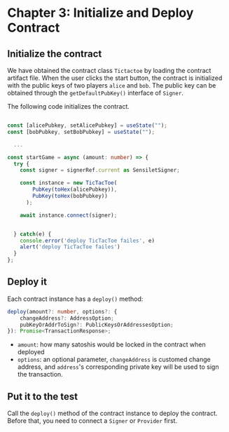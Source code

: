 # Chapter 3: Initialize and Deploy Contract

## Initialize the contract

We have obtained the contract class `Tictactoe` by loading the contract artifact file. When the user clicks the start button, the contract is initialized with the public keys of two players `alice` and `bob`. The public key can be obtained through the `getDefaultPubKey()` interface of `Signer`.

The following code initializes the contract.

```ts

const [alicePubkey, setAlicePubkey] = useState("");
const [bobPubkey, setBobPubkey] = useState("");

  ...

const startGame = async (amount: number) => {
  try {
    const signer = signerRef.current as SensiletSigner;

    const instance = new TicTacToe(
        PubKey(toHex(alicePubkey)),
        PubKey(toHex(bobPubkey))
      );

    await instance.connect(signer);


  } catch(e) {
    console.error('deploy TicTacToe failes', e)
    alert('deploy TicTacToe failes')
  }
};
```

## Deploy it
Each contract instance has a `deploy()` method:


```ts
deploy(amount?: number, options?: {
    changeAddress?: AddressOption;
    pubKeyOrAddrToSign?: PublicKeysOrAddressesOption;
}): Promise<TransactionResponse>;
```

- `amount`: how many satoshis would be locked in the contract when deployed
- `options`: an optional parameter, `changeAddress` is customed change address, and  `address`'s corresponding private key will be used to sign the transaction.

## Put it to the test

Call the `deploy()` method of the contract instance to deploy the contract. Before that, you need to connect a `Signer` or `Provider` first.